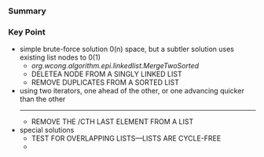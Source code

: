 ### Summary

### Key Point
* simple brute-force solution 0(n) space, but a subtler solution uses existing list nodes to 0(1)
    * *org.wcong.algorithm.epi.linkedlist.MergeTwoSorted*
    * DELETEA NODE FROM A SINGLY LINKED LIST
    * REMOVE DUPLICATES FROM A SORTED LIST
* using two iterators, one ahead of the other, or one advancing quicker than the other
    * **
    * REMOVE THE /CTH LAST ELEMENT FROM A LIST
* special solutions
    * TEST FOR OVERLAPPING LISTS—LISTS ARE CYCLE-FREE
    * 
